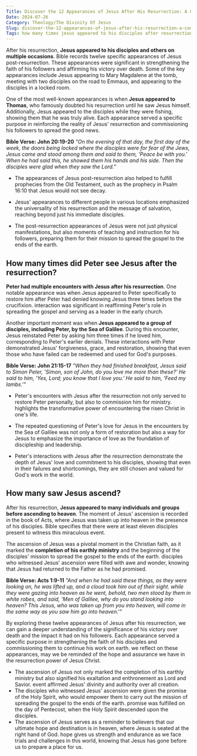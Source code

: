 ```yaml
---
Title: Discover the 12 Appearances of Jesus After His Resurrection: A Comprehensive Guide for Christian Readers
Date: 2024-07-26
Category: Theology/The Divinity Of Jesus
Slug: discover-the-12-appearances-of-jesus-after-his-resurrection-a-comprehensive-guide-for-christian-readers
Tags: how many times jesus appeared to his disciples after resurrection, 12 appearances of jesus after resurrection, appearances of jesus after the resurrection, post resurrection appearances, list of resurrection appearances of jesus, how many saw jesus ascend, resurrection appearances, how many times did peter see jesus after the resurrection, theology, the divinity of jesus
---
```

After his resurrection, **Jesus appeared to his disciples and others on multiple occasions**.  Bible records twelve specific appearances of Jesus post-resurrection. These appearances were significant in strengthening the faith of his followers and affirming his victory over death. Some of the key appearances include Jesus appearing to Mary Magdalene at the tomb, meeting with two disciples on the road to Emmaus, and appearing to the disciples in a locked room.

One of the most well-known appearances is when **Jesus appeared to Thomas**, who famously doubted his resurrection until he saw Jesus himself. Additionally, Jesus appeared to the disciples while they were fishing, showing them that he was truly alive. Each appearance served a specific purpose in reinforcing the reality of Jesus' resurrection and commissioning his followers to spread the good news. 

**Bible Verse: John 20:19-20**
*"On the evening of that day, the first day of the week, the doors being locked where the disciples were for fear of the Jews, Jesus came and stood among them and said to them, 'Peace be with you.' When he had said this, he showed them his hands and his side. Then the disciples were glad when they saw the Lord."*

- The appearances of Jesus post-resurrection also helped to fulfill prophecies from the Old Testament, such as the prophecy in Psalm 16:10 that Jesus would not see decay.
 
- Jesus' appearances to different people in various locations emphasized the universality of his resurrection and the message of salvation, reaching beyond just his immediate disciples.

- The post-resurrection appearances of Jesus were not just physical manifestations, but also moments of teaching and instruction for his followers, preparing them for their mission to spread the gospel to the ends of the earth.


## How many times did Peter see Jesus after the resurrection?

**Peter had multiple encounters with Jesus after his resurrection**. One notable appearance was when Jesus appeared to Peter specifically to restore him after Peter had denied knowing Jesus three times before the crucifixion.  interaction was significant in reaffirming Peter's role in spreading the gospel and serving as a leader in the early church.

Another important moment was when **Jesus appeared to a group of disciples, including Peter, by the Sea of Galilee**. During this encounter, Jesus reinstated Peter by asking him three times if he loved him, corresponding to Peter's earlier denials. These interactions with Peter demonstrated Jesus' forgiveness, grace, and restoration, showing that even those who have failed can be redeemed and used for God's purposes.

**Bible Verse: John 21:15-17**
*"When they had finished breakfast, Jesus said to Simon Peter, 'Simon, son of John, do you love me more than these?' He said to him, 'Yes, Lord; you know that I love you.' He said to him, 'Feed my lambs.'"*

- Peter's encounters with Jesus after the resurrection not only served to restore Peter personally, but also to commission him for ministry.  highlights the transformative power of encountering the risen Christ in one's life.
 
- The repeated questioning of Peter's love for Jesus in the encounters by the Sea of Galilee was not only a form of restoration but also a way for Jesus to emphasize the importance of love as the foundation of discipleship and leadership.
 
- Peter's interactions with Jesus after the resurrection demonstrate the depth of Jesus' love and commitment to his disciples, showing that even in their failures and shortcomings, they are still chosen and valued for God's work in the world.


## How many saw Jesus ascend?

After his resurrection, **Jesus appeared to many individuals and groups before ascending to heaven**. The moment of Jesus' ascension is recorded in the book of Acts, where Jesus was taken up into heaven in the presence of his disciples.  Bible specifies that there were at least eleven disciples present to witness this miraculous event.

The ascension of Jesus was a pivotal moment in the Christian faith, as it marked the **completion of his earthly ministry** and the beginning of the disciples' mission to spread the gospel to the ends of the earth.  disciples who witnessed Jesus' ascension were filled with awe and wonder, knowing that Jesus had returned to the Father as he had promised.

**Bible Verse: Acts 1:9-11**
*"And when he had said these things, as they were looking on, he was lifted up, and a cloud took him out of their sight.  while they were gazing into heaven as he went, behold, two men stood by them in white robes, and said, 'Men of Galilee, why do you stand looking into heaven? This Jesus, who was taken up from you into heaven, will come in the same way as you saw him go into heaven.'"*

By exploring these twelve appearances of Jesus after his resurrection, we can gain a deeper understanding of the significance of his victory over death and the impact it had on his followers. Each appearance served a specific purpose in strengthening the faith of his disciples and commissioning them to continue his work on earth.  we reflect on these appearances, may we be reminded of the hope and assurance we have in the resurrection power of Jesus Christ.

- The ascension of Jesus not only marked the completion of his earthly ministry but also signified his exaltation and enthronement as Lord and Savior.  event affirmed Jesus' divinity and authority over all creation.
- The disciples who witnessed Jesus' ascension were given the promise of the Holy Spirit, who would empower them to carry out the mission of spreading the gospel to the ends of the earth.  promise was fulfilled on the day of Pentecost, when the Holy Spirit descended upon the disciples.
- The ascension of Jesus serves as a reminder to believers that our ultimate hope and destination is in heaven, where Jesus is seated at the right hand of God.  hope gives us strength and endurance as we face trials and challenges in this world, knowing that Jesus has gone before us to prepare a place for us.